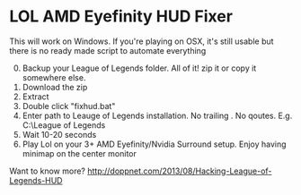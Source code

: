 LOL AMD Eyefinity HUD Fixer
====================================

This will work on Windows. If you're playing on OSX, it's still usable but there is no ready made script to automate everything

0. Backup your League of Legends folder. All of it! zip it or copy it somewhere else.
1. Download the zip
2. Extract
3. Double click "fixhud.bat"
4. Enter path to Leauge of Legends installation. No trailing \. No qoutes. E.g. C:\League of Legends
5. Wait 10-20 seconds
6. Play Lol on your 3+ AMD Eyefinity/Nvidia Surround setup. Enjoy having minimap on the center monitor


Want to know more? http://doppnet.com/2013/08/Hacking-League-of-Legends-HUD
